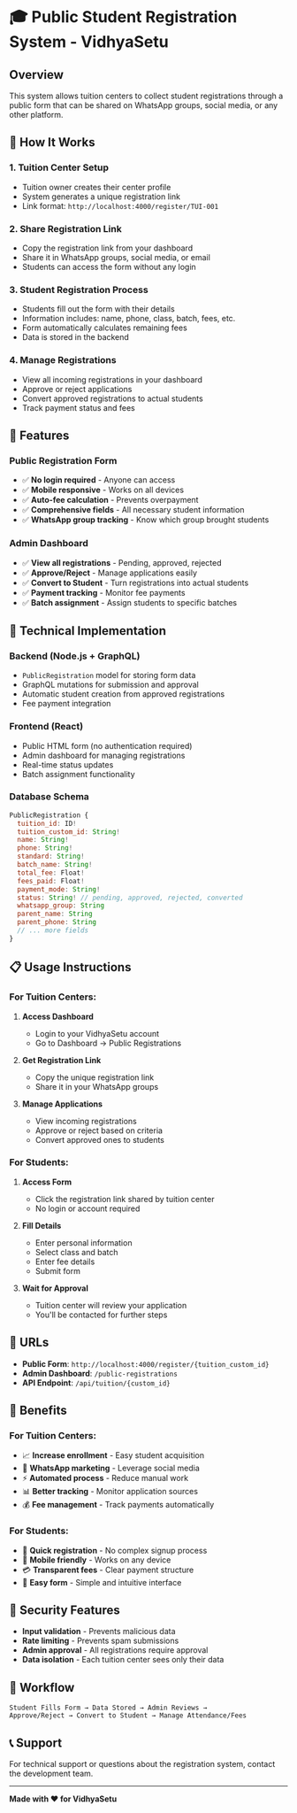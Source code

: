 # 🎓 Public Student Registration System - VidhyaSetu

## Overview
This system allows tuition centers to collect student registrations through a public form that can be shared on WhatsApp groups, social media, or any other platform.

## 🚀 How It Works

### 1. **Tuition Center Setup**
- Tuition owner creates their center profile
- System generates a unique registration link
- Link format: `http://localhost:4000/register/TUI-001`

### 2. **Share Registration Link**
- Copy the registration link from your dashboard
- Share it in WhatsApp groups, social media, or email
- Students can access the form without any login

### 3. **Student Registration Process**
- Students fill out the form with their details
- Information includes: name, phone, class, batch, fees, etc.
- Form automatically calculates remaining fees
- Data is stored in the backend

### 4. **Manage Registrations**
- View all incoming registrations in your dashboard
- Approve or reject applications
- Convert approved registrations to actual students
- Track payment status and fees

## 📱 Features

### **Public Registration Form**
- ✅ **No login required** - Anyone can access
- ✅ **Mobile responsive** - Works on all devices
- ✅ **Auto-fee calculation** - Prevents overpayment
- ✅ **Comprehensive fields** - All necessary student information
- ✅ **WhatsApp group tracking** - Know which group brought students

### **Admin Dashboard**
- ✅ **View all registrations** - Pending, approved, rejected
- ✅ **Approve/Reject** - Manage applications easily
- ✅ **Convert to Student** - Turn registrations into actual students
- ✅ **Payment tracking** - Monitor fee payments
- ✅ **Batch assignment** - Assign students to specific batches

## 🔧 Technical Implementation

### **Backend (Node.js + GraphQL)**
- `PublicRegistration` model for storing form data
- GraphQL mutations for submission and approval
- Automatic student creation from approved registrations
- Fee payment integration

### **Frontend (React)**
- Public HTML form (no authentication required)
- Admin dashboard for managing registrations
- Real-time status updates
- Batch assignment functionality

### **Database Schema**
```javascript
PublicRegistration {
  tuition_id: ID!
  tuition_custom_id: String!
  name: String!
  phone: String!
  standard: String!
  batch_name: String!
  total_fee: Float!
  fees_paid: Float!
  payment_mode: String!
  status: String! // pending, approved, rejected, converted
  whatsapp_group: String
  parent_name: String
  parent_phone: String
  // ... more fields
}
```

## 📋 Usage Instructions

### **For Tuition Centers:**

1. **Access Dashboard**
   - Login to your VidhyaSetu account
   - Go to Dashboard → Public Registrations

2. **Get Registration Link**
   - Copy the unique registration link
   - Share it in your WhatsApp groups

3. **Manage Applications**
   - View incoming registrations
   - Approve or reject based on criteria
   - Convert approved ones to students

### **For Students:**

1. **Access Form**
   - Click the registration link shared by tuition center
   - No login or account required

2. **Fill Details**
   - Enter personal information
   - Select class and batch
   - Enter fee details
   - Submit form

3. **Wait for Approval**
   - Tuition center will review your application
   - You'll be contacted for further steps

## 🔗 URLs

- **Public Form**: `http://localhost:4000/register/{tuition_custom_id}`
- **Admin Dashboard**: `/public-registrations`
- **API Endpoint**: `/api/tuition/{custom_id}`

## 🎯 Benefits

### **For Tuition Centers:**
- 📈 **Increase enrollment** - Easy student acquisition
- 📱 **WhatsApp marketing** - Leverage social media
- ⚡ **Automated process** - Reduce manual work
- 📊 **Better tracking** - Monitor application sources
- 💰 **Fee management** - Track payments automatically

### **For Students:**
- 🚀 **Quick registration** - No complex signup process
- 📱 **Mobile friendly** - Works on any device
- 💳 **Transparent fees** - Clear payment structure
- 📝 **Easy form** - Simple and intuitive interface

## 🚨 Security Features

- **Input validation** - Prevents malicious data
- **Rate limiting** - Prevents spam submissions
- **Admin approval** - All registrations require approval
- **Data isolation** - Each tuition center sees only their data

## 🔄 Workflow

```
Student Fills Form → Data Stored → Admin Reviews → 
Approve/Reject → Convert to Student → Manage Attendance/Fees
```

## 📞 Support

For technical support or questions about the registration system, contact the development team.

---

**Made with ❤️ for VidhyaSetu**











